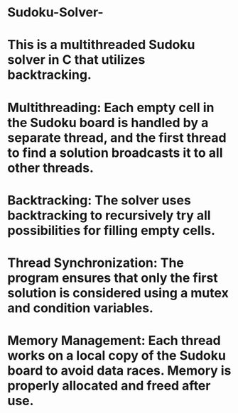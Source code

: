 # Sudoku-Solver-
# This is a multithreaded Sudoku solver in C that utilizes backtracking. 
# Multithreading: Each empty cell in the Sudoku board is handled by a separate thread, and the first thread to find a solution broadcasts it to all other threads.
# Backtracking: The solver uses backtracking to recursively try all possibilities for filling empty cells.
# Thread Synchronization: The program ensures that only the first solution is considered using a mutex and condition variables.
# Memory Management: Each thread works on a local copy of the Sudoku board to avoid data races. Memory is properly allocated and freed after use.
